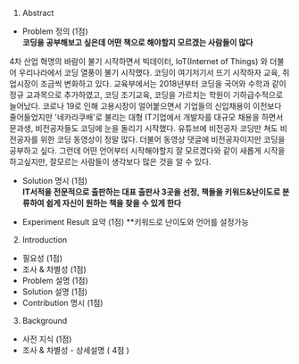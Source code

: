 1. Abstract 
- Problem 정의 (1점)  
**코딩을 공부해보고 싶은데 어떤 책으로 해야할지 모르겠는 사람들이 많다**

4차 산업 혁명의 바람이 불기 시작하면서 빅데이터, IoT(Internet of Things) 와 더불어 우리나라에서 코딩 열풍이 불기 시작했다. 코딩이 여기저기서 뜨기 시작하자 교육, 취업시장이 조금씩 변화하고 있다.
  교육부에서는 2018년부터 코딩을 국어와 수학과 같이 정규 교과목으로 추가하였고, 코딩 조기교육, 코딩을 가르치는 학원이 기하급수적으로 늘어났다. 코로나 19로 인해 고용시장이 얼어붙으면서 기업들의 신입채용이 이전보다 줄어들었지만 '네카라쿠배'로 불리는 대형 IT기업에서 개발자를 대규모 채용을 하면서 문과생, 비전공자들도 코딩에 눈을 돌리기 시작했다.
  유튜브에 비전공자 코딩만 쳐도 비전공자를 위한 코딩 동영상이 정말 많다. 더불어 동영상 댓글에 비전공자이지만 코딩을 공부하고 싶다. 그런데 어떤 언어부터 시작해야할지 잘 모르겠다와 같이 새롭게 시작을 하고싶지만, 잘모르는 사람들이 생각보다 많은 것을 알 수 있다. 
  

- Solution 명시 (1점)                                
  **IT서적을 전문적으로 출판하는 대표 출판사 3곳을 선정, 책들을 키워드&난이도로 분류하여 쉽게 자신이 원하는 책을 찾을 수 있게 한다**
  
- Experiment Result 요약 (1점)
**키워드로 난이도와 언어를 설정가능 
2. Introduction 
- 필요성 (1점)
- 조사 & 차별성 (1점)
- Problem 설명 (1점)
- Solution 설명 (1점)
- Contribution 명시 (1점)

3. Background  
- 사전 지식 (1점)
- 조사 & 차별성 - 상세설명 ( 4점 ) 
